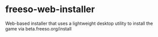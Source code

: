 # freeso-web-installer
Web-based installer that uses a lightweight desktop utility to install the game via beta.freeso.org/install
